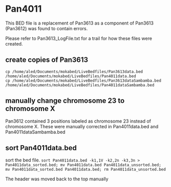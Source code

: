 # Pan4011
This BED file is a replacement of Pan3613 as a component of Pan3613 (Pan3612) was found to contain errors.

Please refer to Pan3613_LogFile.txt for a trail for how these files were created.

## create copies of Pan3613
```
cp /home/aled/Documents/mokabed/LiveBedfiles/Pan3613data.bed /home/aled/Documents/mokabed/LiveBedfiles/Pan4011data.bed
cp /home/aled/Documents/mokabed/LiveBedfiles/Pan3613dataSambamba.bed /home/aled/Documents/mokabed/LiveBedfiles/Pan4011dataSambamba.bed
```

## manually change chromosome 23 to chromosome X
Pan3612 contained 3 positions labeled as chromosome 23 instead of chromosome X.
These were manually corrected in Pan4011data.bed and Pan4011dataSambamba.bed

## sort Pan4011data.bed
sort the bed file.
`sort Pan4011data.bed -k1,1V -k2,2n -k3,3n > Pan4011data_sorted.bed; mv Pan4011data.bed Pan4011data_unsorted.bed; mv Pan4011data_sorted.bed Pan4011data.bed; rm Pan4011data_unsorted.bed`

The header was moved back to the top manually